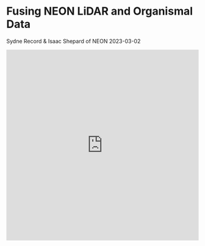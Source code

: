 Fusing NEON LiDAR and Organismal Data
================
Sydne Record & Isaac Shepard of NEON
2023-03-02

<iframe width="100%" 
height="500" 
src="https://github.com/LENS-RCN/April2023_Meeting_ORNL/blob/main/Tutorial2/Tutorial%202%20LENS_Fusing_NEON_Data.Rmd#L7/" 
style="border:none" 
title="Contributed by NEON">
</iframe>
